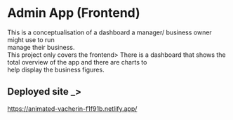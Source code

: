 # Admin App (Frontend)
This is a conceptualisation of a dashboard a manager/ business owner might use to run<br>
manage their business.<br>
This project only covers the frontend>
There is a dashboard that shows the total overview of the app and there are charts to <br>
help display the business figures.

## Deployed site _>
https://animated-vacherin-f1f91b.netlify.app/

